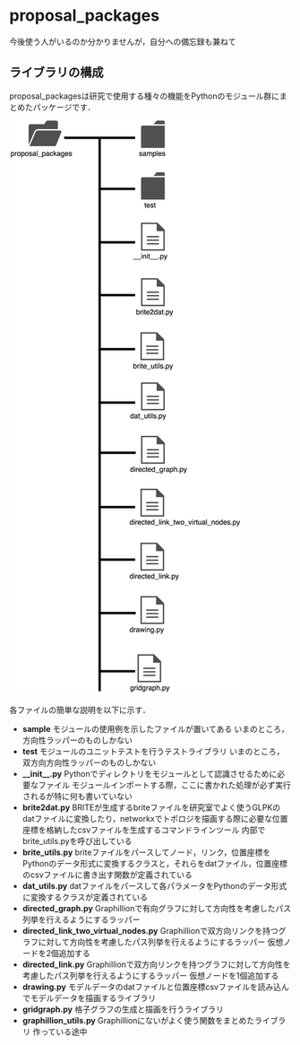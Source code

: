 # proposal\_packages

今後使う人がいるのか分かりませんが，自分への備忘録も兼ねて

## ライブラリの構成

proposal\_packagesは研究で使用する種々の機能をPythonのモジュール群にまとめたパッケージです．

![](../../.gitbook/assets/proposal_packages_stracture.png)

各ファイルの簡単な説明を以下に示す．

* **sample** モジュールの使用例を示したファイルが置いてある いまのところ，方向性ラッパーのものしかない
* **test** モジュールのユニットテストを行うテストライブラリ いまのところ，双方向方向性ラッパーのものしかない
* **\_\_init\_\_.py** Pythonでディレクトリをモジュールとして認識させるために必要なファイル モジュールインポートする際，ここに書かれた処理が必ず実行されるが特に何も書いていない
* **brite2dat.py** BRITEが生成するbriteファイルを研究室でよく使うGLPKのdatファイルに変換したり，networkxでトポロジを描画する際に必要な位置座標を格納したcsvファイルを生成するコマンドラインツール 内部でbrite\_utils.pyを呼び出している
* **brite\_utils.py** briteファイルをパースしてノード，リンク，位置座標をPythonのデータ形式に変換するクラスと，それらをdatファイル，位置座標のcsvファイルに書き出す関数が定義されている
* **dat\_utils.py** datファイルをパースして各パラメータをPythonのデータ形式に変換するクラスが定義されている
* **directed\_graph.py** Graphillionで有向グラフに対して方向性を考慮したパス列挙を行えるようにするラッパー
* **directed\_link\_two\_virtual\_nodes.py** Graphillionで双方向リンクを持つグラフに対して方向性を考慮したパス列挙を行えるようにするラッパー 仮想ノードを2個追加する
* **directed\_link.py** Graphillionで双方向リンクを持つグラフに対して方向性を考慮したパス列挙を行えるようにするラッパー 仮想ノードを1個追加する
* **drawing.py** モデルデータのdatファイルと位置座標csvファイルを読み込んでモデルデータを描画するライブラリ
* **gridgraph.py** 格子グラフの生成と描画を行うライブラリ
* **graphillion\_utils.py** Graphillionにないがよく使う関数をまとめたライブラリ 作っている途中
